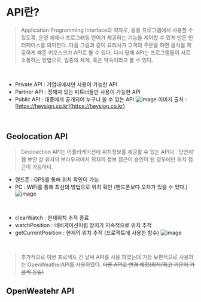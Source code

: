 # API란? 
> Application Programming Interface의 약자로,
응용 프로그램에서 사용할 수 있도록, 운영 체제나 프로그래밍 언어가 제공하는 기능을 제어할 수 있게 만든 인터페이스를 의미한다.
다음 그림과 같이 요리사가 고객의 주문을 하면 음식을 제공하게 해준 키오스크가 API로 볼 수 있다.
다시 말해 API는 프로그램들이 서로 소통하는 방법으로, 일종의 체계, 혹은 약속이라고 볼 수 있다.

<br>

* Private API : 기업내에서만 사용이 가능한 API
* Partner API : 정해져 있는 파트너들만 사용이 가능한 API
* Public API : 대중에게 공개되어 누구나 쓸 수 있는 API
![image](https://user-images.githubusercontent.com/85858672/147566993-e19419e6-2739-403c-8b07-cad12445d686.png)
이미지 출처 : [https://heysign.co.kr](https://heysign.co.kr)

<br>

## Geolocation API
> Geoloaction API는 어플리케이션에 위치정보를 제공할 수 있는 API다.
‘당연히’ 웹 보안 상 유저의 브라우저에서 위치의 정보 접근이 승인이 된 경우에만 위치 접근이 가능하다.
* 핸드폰 : GPS를 통해 위치 확인이 가능
* PC : WiFi를 통해 최선의 방법으로 위치 확인 (핸드폰보다 오차가 있을 수 있다.)
![image](https://user-images.githubusercontent.com/85858672/147567282-b9285219-408e-4d56-b22f-148b885af91b.png)

<br>

* clearWatch : 현재위치 추적 종료
* watchPosition : 네비게이션처럼 장치가 지속적으로 위치 추적
* getCurrentPosition : 현재의 위치 추적 (프로젝트에 사용한 함수)
![image](https://user-images.githubusercontent.com/85858672/147663975-bb7f735f-aa9c-4bd0-b12a-50dffbc3fb9e.png)

<br>

> 추가적으로 이번 프로젝트 간 날씨 API를 사용 하였는데 가장 보편적으로 사용하는 OpenWeatherAPI를 사용하였다. ~~다른 API로 변경 예정(최저/최고 기온이 가끔씩 동일)~~ 
## OpenWeatehr API
